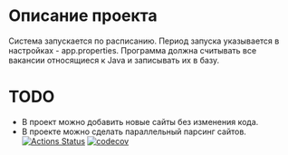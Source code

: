 # Описание проекта

Система запускается по расписанию. Период запуска указывается в настройках - app.properties.
Программа должна считывать все вакансии относящиеся к Java и записывать их в базу.

# TODO
- В проект можно добавить новые сайты без изменения кода.
- В проекте можно сделать параллельный парсинг сайтов.
[![Actions Status](https://github.com/alxkzncoff/job4j_grabber/workflows/java-ci/badge.svg)](https://github.com/alxkzncoff/job4j_grabber/actions)
[![codecov](https://codecov.io/gh/alxkzncoff/job4j_grabber/branch/master/graph/badge.svg?token=7OSS8KWKA8)](https://codecov.io/gh/alxkzncoff/job4j_grabber)